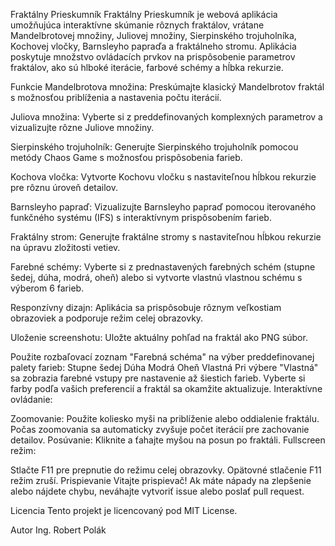 Fraktálny Prieskumník
Fraktálny Prieskumník je webová aplikácia umožňujúca interaktívne skúmanie rôznych fraktálov, vrátane Mandelbrotovej množiny, Juliovej množiny, Sierpinského trojuholníka, Kochovej vločky, Barnsleyho papraďa a fraktálneho stromu. Aplikácia poskytuje množstvo ovládacích prvkov na prispôsobenie parametrov fraktálov, ako sú hlboké iterácie, farbové schémy a hĺbka rekurzie.

Funkcie
Mandelbrotova množina: Preskúmajte klasický Mandelbrotov fraktál s možnosťou priblíženia a nastavenia počtu iterácií.

Juliova množina: Vyberte si z preddefinovaných komplexných parametrov a vizualizujte rôzne Juliove množiny.

Sierpinského trojuholník: Generujte Sierpinského trojuholník pomocou metódy Chaos Game s možnosťou prispôsobenia farieb.

Kochova vločka: Vytvorte Kochovu vločku s nastaviteľnou hĺbkou rekurzie pre rôznu úroveň detailov.

Barnsleyho papraď: Vizualizujte Barnsleyho papraď pomocou iterovaného funkčného systému (IFS) s interaktívnym prispôsobením farieb.

Fraktálny strom: Generujte fraktálne stromy s nastaviteľnou hĺbkou rekurzie na úpravu zložitosti vetiev.

Farebné schémy: Vyberte si z prednastavených farebných schém (stupne šedej, dúha, modrá, oheň) alebo si vytvorte vlastnú vlastnou schému s výberom 6 farieb.

Responzívny dizajn: Aplikácia sa prispôsobuje rôznym veľkostiam obrazoviek a podporuje režim celej obrazovky.

Uloženie screenshotu: Uložte aktuálny pohľad na fraktál ako PNG súbor.

Použite rozbaľovací zoznam "Farebná schéma" na výber preddefinovanej palety farieb:
Stupne šedej
Dúha
Modrá
Oheň
Vlastná
Pri výbere "Vlastná" sa zobrazia farebné vstupy pre nastavenie až šiestich farieb. Vyberte si farby podľa vašich preferencií a fraktál sa okamžite aktualizuje.
Interaktívne ovládanie:

Zoomovanie: Použite koliesko myši na priblíženie alebo oddialenie fraktálu. Počas zoomovania sa automaticky zvyšuje počet iterácií pre zachovanie detailov.
Posúvanie: Kliknite a ťahajte myšou na posun po fraktáli.
Fullscreen režim:

Stlačte F11 pre prepnutie do režimu celej obrazovky. Opätovné stlačenie F11 režim zruší.
Prispievanie
Vitajte prispievač! Ak máte nápady na zlepšenie alebo nájdete chybu, neváhajte vytvoriť issue alebo poslať pull request.

Licencia
Tento projekt je licencovaný pod MIT License.

Autor
Ing. Robert Polák
